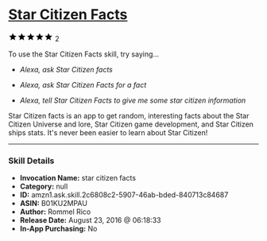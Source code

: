 # [Star Citizen Facts](http://alexa.amazon.com/#skills/amzn1.ask.skill.2c6808c2-5907-46ab-bded-840713c84687)
![5 stars](../../images/ic_star_black_18dp_1x.png)![5 stars](../../images/ic_star_black_18dp_1x.png)![5 stars](../../images/ic_star_black_18dp_1x.png)![5 stars](../../images/ic_star_black_18dp_1x.png)![5 stars](../../images/ic_star_black_18dp_1x.png) 2

To use the Star Citizen Facts skill, try saying...

* *Alexa, ask Star Citizen facts*

* *Alexa, ask Star Citizen Facts for a fact*

* *Alexa, tell Star Citizen Facts to give me some star citizen information*

Star Citizen facts is an app to get random, interesting facts about the Star Citizen Universe and lore, Star Citizen game development, and Star Citizen ships stats. It's never been easier to learn about Star Citizen!

***

### Skill Details

* **Invocation Name:** star citizen facts
* **Category:** null
* **ID:** amzn1.ask.skill.2c6808c2-5907-46ab-bded-840713c84687
* **ASIN:** B01KU2MPAU
* **Author:** Rommel Rico
* **Release Date:** August 23, 2016 @ 06:18:33
* **In-App Purchasing:** No

